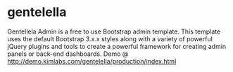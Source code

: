 # gentelella

Gentellela Admin is a free to use Bootstrap admin template. 
This template uses the default Bootstrap 3.x.x styles along with a variety of powerful jQuery plugins and tools
 to create a powerful framework for creating admin panels or back-end dashboards.
Demo @ http://demo.kimlabs.com/gentelella/production/index.html
